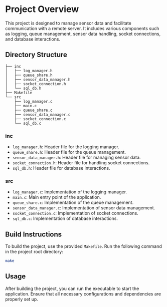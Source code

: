 # Project Overview

This project is designed to manage sensor data and facilitate communication with a remote server. It includes various components such as logging, queue management, sensor data handling, socket connections, and database interactions.

## Directory Structure

```
├── inc
│   ├── log_manager.h
│   ├── queue_share.h
│   ├── sensor_data_manager.h
│   ├── socket_connection.h
│   └── sql_db.h
├── Makefile
└── src
    ├── log_manager.c
    ├── main.c
    ├── queue_share.c
    ├── sensor_data_manager.c
    ├── socket_connection.c
    └── sql_db.c
```

### inc

- `log_manager.h`: Header file for the logging manager.
- `queue_share.h`: Header file for the queue management.
- `sensor_data_manager.h`: Header file for managing sensor data.
- `socket_connection.h`: Header file for handling socket connections.
- `sql_db.h`: Header file for database interactions.

### src

- `log_manager.c`: Implementation of the logging manager.
- `main.c`: Main entry point of the application.
- `queue_share.c`: Implementation of the queue management.
- `sensor_data_manager.c`: Implementation of sensor data management.
- `socket_connection.c`: Implementation of socket connections.
- `sql_db.c`: Implementation of database interactions.

## Build Instructions

To build the project, use the provided `Makefile`. Run the following command in the project root directory:

```sh
make
```

## Usage

After building the project, you can run the executable to start the application. Ensure that all necessary configurations and dependencies are properly set up.

